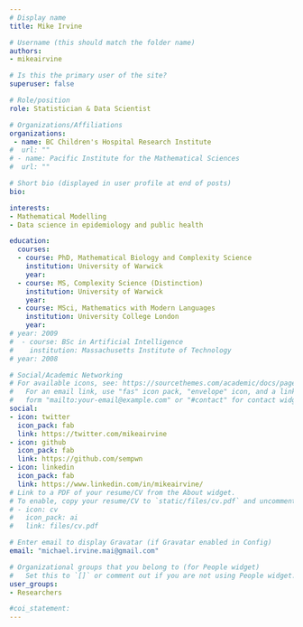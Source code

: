 ```yaml
---
# Display name
title: Mike Irvine

# Username (this should match the folder name)
authors:
- mikeairvine

# Is this the primary user of the site?
superuser: false

# Role/position
role: Statistician & Data Scientist

# Organizations/Affiliations
organizations:
 - name: BC Children's Hospital Research Institute
#  url: ""
# - name: Pacific Institute for the Mathematical Sciences
#  url: ""

# Short bio (displayed in user profile at end of posts)
bio: 

interests:
- Mathematical Modelling
- Data science in epidemiology and public health

education:
  courses:
  - course: PhD, Mathematical Biology and Complexity Science
    institution: University of Warwick
    year:
  - course: MS, Complexity Science (Distinction)
    institution: University of Warwick
    year:
  - course: MSci, Mathematics with Modern Languages
    institution: University College London
    year:
# year: 2009
#  - course: BSc in Artificial Intelligence
#    institution: Massachusetts Institute of Technology
# year: 2008

# Social/Academic Networking
# For available icons, see: https://sourcethemes.com/academic/docs/page-builder/#icons
#   For an email link, use "fas" icon pack, "envelope" icon, and a link in the
#   form "mailto:your-email@example.com" or "#contact" for contact widget.
social:
- icon: twitter
  icon_pack: fab
  link: https://twitter.com/mikeairvine
- icon: github
  icon_pack: fab
  link: https://github.com/sempwn
- icon: linkedin
  icon_pack: fab
  link: https://www.linkedin.com/in/mikeairvine/
# Link to a PDF of your resume/CV from the About widget.
# To enable, copy your resume/CV to `static/files/cv.pdf` and uncomment the lines below.
# - icon: cv
#   icon_pack: ai
#   link: files/cv.pdf

# Enter email to display Gravatar (if Gravatar enabled in Config)
email: "michael.irvine.mai@gmail.com"

# Organizational groups that you belong to (for People widget)
#   Set this to `[]` or comment out if you are not using People widget.
user_groups:
- Researchers 

#coi_statement: 
---
```

